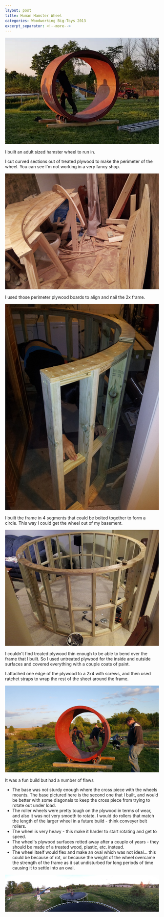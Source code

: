 ```yaml
---
layout: post
title: Human Hamster Wheel
categories: Woodworking Big-Toys 2013
excerpt_separator: <!--more-->
---
```


![Human Hamster Wheel](/images/hamster-wheel/0.jpg)

I built an adult sized hamster wheel to run in.
<!--more-->

I cut curved sections out of treated plywood to make the perimeter of the wheel.  You can see I'm not working in a very fancy shop.

![Human Hamster Wheel](/images/hamster-wheel/1.jpg)

I used those perimeter plywood boards to align and nail the 2x frame.

![Human Hamster Wheel](/images/hamster-wheel/2.jpg)

I built the frame in 4 segments that could be bolted together to form a circle.  This way I could get the wheel out of my basement.

![Human Hamster Wheel](/images/hamster-wheel/3.jpg)

I couldn't find treated plywood thin enough to be able to bend over the frame that I built.  So I used untreated plywood for the inside and outside surfaces and covered everything with a couple coats of paint.

I attached one edge of the plywood to a 2x4 with screws, and then used ratchet straps to wrap the rest of the sheet around the frame.

![Human Hamster Wheel](/images/hamster-wheel/4.jpg)

It was a fun build but had a number of flaws
* The base was not sturdy enough where the cross piece with the wheels mounts.  The base pictured here is the second one that I built, and would be better with some diagonals to keep the cross piece from trying to rotate out under load.
* The roller wheels were pretty tough on the plywood in terms of wear, and also it was not very smooth to rotate.  I would do rollers that match the length of the larger wheel in a future build - think conveyer belt rollers.
* The wheel is very heavy - this make it harder to start rotating and get to speed.
* The wheel's plywood surfaces rotted away after a couple of years - they should be made of a treated wood, plastic, etc. instead.
* The wheel itself would flex and make an oval which was not ideal... this could be because of rot, or because the weight of the wheel overcame the strength of the frame as it sat undisturbed for long periods of time causing it to settle into an oval.

![Human Hamster Wheel](/images/hamster-wheel/5.jpg)
